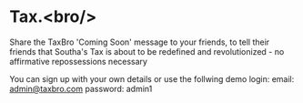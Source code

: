 # Tax.<bro\/>

Share the TaxBro 'Coming Soon' message to your friends, to tell their friends that Southa's Tax is about to be redefined and revolutionized - no affirmative repossessions necessary

You can sign up with your own details or use the follwing demo login:
email: admin@taxbro.com
password: admin1
